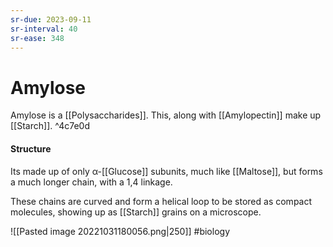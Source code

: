 ```yaml
---
sr-due: 2023-09-11
sr-interval: 40
sr-ease: 348
---
```

# Amylose

Amylose is a [[Polysaccharides]]. This, along with [[Amylopectin]] make up [[Starch]]. ^4c7e0d

#### Structure
Its made up of only α-[[Glucose]] subunits, much like [[Maltose]], but forms a much longer chain, with a 1,4 linkage.

These chains are curved and form a helical loop to be stored as compact molecules, showing up as [[Starch]] grains on a microscope.

![[Pasted image 20221031180056.png|250]]
#biology 